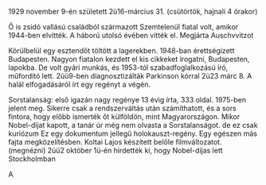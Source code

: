 1929 november 9-én született
2ü16-március 31. (csütörtök, hajnali 4 órakor)

Ő is zsidó vallású családból származott
Szemtelenül fiatal volt, amikor 1944-ben elvitték. 
A háború utolsó évében vitték el.
Megjárta Auschvvitzot 

Körülbelül egy esztendőt töltött a lagerekben. 
1948-ban érettségizett Budapesten.
Nagyon fiatalon kezdett el kis cikkeket írogatni, Budapesten, lapokba. De volt gyári munkás, és 1953-tól szabadfoglalkozású író, műfordító lett. 
2üü9-ben diagnosztizálták Parkinson kórral
2ü23 márc 8.
A halál elfogadásáról írt egy regényt a végén.

Sorstalanság: első igazán nagy regénye
13 évig írta, 333 oldal. 
1975-ben jelent meg.
Sikerre csak a rendszerváltás után számíthatott, és a sors fintora, hogy előbb ismerték őt külföldön, mint Magyarországon. 
Mikor Nobel-díjat kapott, a tanár úr még nem olvasta a Sorstalanságot. de ez csak kuriózum
Ez egy dokumentum jellegű holokauszt-regény. Egy egészen más fajta megközelítésben. 
Koltai Lajos készített belőle filmváltozatot. (megnézni)
2üü2 október 1ü-én hirdették ki, hogy Nobel-díjas lett Stockholmban

A